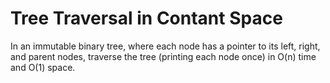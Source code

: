 # Tree Traversal in Contant Space

In an immutable binary tree, where each node has a pointer to its left, right, and parent nodes, traverse the tree (printing each node once) in O(n) time and O(1) space.